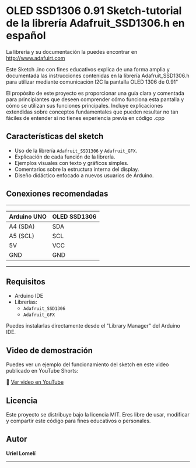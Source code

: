 # OLED SSD1306 0.91 Sketch-tutorial de la librería Adafruit_SSD1306.h en español

La librería y su documentación la puedes encontrar en http://www.adafuirt.com

Este Sketch .ino con fines educativos explica de una forma amplia y documentada las instrucciones contenidas en la librería Adafruit_SSD1306.h para utilizar mediante comunicación I2C la pantalla OLED 1306 de 0.91"

El propósito de este proyecto es proporcionar una guía clara y comentada para principiantes que deseen comprender cómo funciona esta pantalla y cómo se utilizan sus funciones principales. Incluye explicaciones extendidas sobre conceptos fundamentales que pueden resultar no tan fáciles de entender si no tienes experiencia previa en código .cpp

## Características del sketch

- Uso de la librería `Adafruit_SSD1306` y `Adafruit_GFX`.
- Explicación de cada función de la librería.
- Ejemplos visuales con texto y gráficos simples.
- Comentarios sobre la estructura interna del display.
- Diseño didáctico enfocado a nuevos usuarios de Arduino.

## Conexiones recomendadas

 ------------- --------------
| Arduino UNO | OLED SSD1306 |
|-------------|--------------|
| A4 (SDA)    | SDA          |
| A5 (SCL)    | SCL          |
| 5V          | VCC          |
| GND         | GND          |
 ------------- --------------

## Requisitos

- Arduino IDE
- Librerías:
  - `Adafruit_SSD1306`
  - `Adafruit_GFX`

Puedes instalarlas directamente desde el "Library Manager" del Arduino IDE.

## Video de demostración

Puedes ver un ejemplo del funcionamiento del sketch en este video publicado en YouTube Shorts:

🔗 [Ver video en YouTube](https://youtube.com/shorts/uNqQlyznORY?si=m_JF8dxYKlDWS9wv)

## Licencia

Este proyecto se distribuye bajo la licencia MIT. Eres libre de usar, modificar y compartir este código para fines educativos o personales.

## Autor

**Uriel Lomelí**  


---

